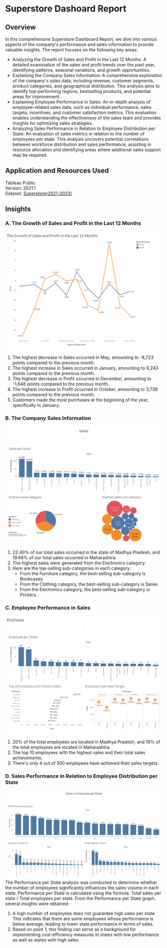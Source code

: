 # Superstore Dashoard Report
## Overview
In this comprehensive Superstore Dashboard Report, we dive into various aspects of the company's performance and sales information to provide valuable insights. The report focuses on the following key areas:
- Analyzing the Growth of Sales and Profit in the Last 12 Months: A detailed examination of the sales and profit trends over the past year, identifying patterns, seasonal variations, and growth opportunities.
- Explaining the Company Sales Information: A comprehensive exploration of the company's sales data, including revenue, customer segments, product categories, and geographical distribution. This analysis aims to identify top-performing regions, bestselling products, and potential areas for improvement.
- Explaining Employee Performance in Sales: An in-depth analysis of employee-related sales data, such as individual performance, sales targets, incentives, and customer satisfaction metrics. This evaluation enables understanding the effectiveness of the sales team and provides insights for optimizing sales strategies.
- Analyzing Sales Performance in Relation to Employee Distribution per State: An evaluation of sales metrics in relation to the number of employees per state. This analysis uncovers potential correlations between workforce distribution and sales performance, assisting in resource allocation and identifying areas where additional sales support may be required.
  
## Application and Resources Used
Tableau Public<br>
Version: 2021.1<br>
Dataset: [Superstore(2021-2023)](https://github.com/farhanulf/Superstore_Dashoard/blob/main/Sample%20-%20Superstore(2021-2023).xls)

## Insights

### A. The Growth of Sales and Profit in the Last 12 Months <br>
![Story 1](https://github.com/farhanulf/Superstore_Dashoard/blob/main/Story%201.png)
  1. The highest decrease in Sales occurred in May, amounting to -8,723 points compared to the previous month.
  2. The highest increase in Sales occurred in January, amounting to 9,243 points compared to the previous month.
  3. The highest decrease in Profit occurred in December, amounting to -1,648 points compared to the previous month.
  4. The highest increase in Profit occurred in October, amounting to 3,738 points compared to the previous month.
  5. Customers made the most purchases at the beginning of the year, specifically in January.

### B. The Company Sales Information <br>
![Story 2](https://github.com/farhanulf/Superstore_Dashoard/blob/main/Story%202.png)
  1. 22.49% of our total sales occurred in the state of Madhya Pradesh, and 19.68% of our total sales occurred in Maharashtra.
  2. The highest sales were generated from the Electronics category.
  3. Here are the top-selling sub-categories in each category:
     - From the Furniture category, the best-selling sub-category is Bookcases.
     - From the Clothing category, the best-selling sub-category is Saree.
     - From the Electronics category, the best-selling sub-category is Printers.

### C. Employee Performance in Sales <br>
![Story 3](https://github.com/farhanulf/Superstore_Dashoard/blob/main/Story%203.png)
  1. 20% of the total employees are located in Madhya Pradesh, and 18% of the total employees are located in Maharashtra.
  2. The top 10 employees with the highest sales and their total sales achievements.
  3. There's only 4 out of 500 employees have achieved their sales targets.

### D. Sales Performance in Relation to Employee Distribution per State <br>
![Story 4](https://github.com/farhanulf/Superstore_Dashoard/blob/main/Story%204.png)
The Performance per State analysis was conducted to determine whether the number of employees significantly influences the sales volume in each state. Performance per State is calculated using the formula: Total sales per state / Total employees per state. From the Performance per State graph, several insights were obtained:
  1. A high number of employees does not guarantee high sales per state. This indicates that there are some employees whose performance is below average, leading to lower state performance in terms of sales.
  2. Based on point 1, this finding can serve as a background for implementing cost-efficiency measures in states with low performance as well as states with high sales.
